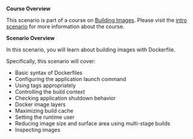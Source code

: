 **Course Overview**

This scenario is part of a course on [Building Images](https://www.katacoda.com/ciberkleid/courses/building-images).
Please visit the [intro scenario](https://www.katacoda.com/ciberkleid/courses/building-images/building-images-00-course-intro) for more information about the course.

**Scenario Overview**

In this scenario, you will learn about building images with Dockerfile. 

Specifically, this scenario will cover:

* Basic syntax of Dockerfiles
* Configuring the application launch command
* Using tags appropriately
* Controlling the build context
* Checking application shutdown behavior
* Docker image layers
* Maximizing build cache
* Setting the runtime user
* Reducing image size and surface area using multi-stage builds
* Inspecting images